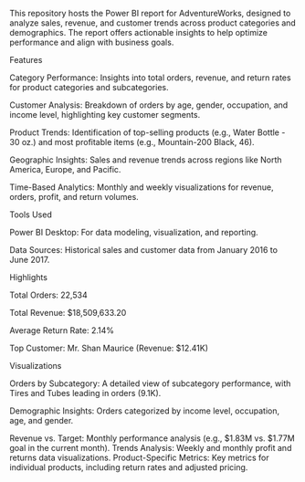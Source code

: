 This repository hosts the Power BI report for AdventureWorks, designed to analyze sales, revenue, and customer trends across product categories and demographics. 
The report offers actionable insights to help optimize performance and align with business goals.

Features

Category Performance: Insights into total orders, revenue, and return rates for product categories and subcategories.

Customer Analysis: Breakdown of orders by age, gender, occupation, and income level, highlighting key customer segments.

Product Trends: Identification of top-selling products (e.g., Water Bottle - 30 oz.) and most profitable items (e.g., Mountain-200 Black, 46).

Geographic Insights: Sales and revenue trends across regions like North America, Europe, and Pacific.

Time-Based Analytics: Monthly and weekly visualizations for revenue, orders, profit, and return volumes.

Tools Used

Power BI Desktop: For data modeling, visualization, and reporting.

Data Sources: Historical sales and customer data from January 2016 to June 2017.

Highlights

Total Orders: 22,534

Total Revenue: $18,509,633.20

Average Return Rate: 2.14%

Top Customer: Mr. Shan Maurice (Revenue: $12.41K)

Visualizations

Orders by Subcategory: A detailed view of subcategory performance, with Tires and Tubes leading in orders (9.1K).

Demographic Insights: Orders categorized by income level, occupation, age, and gender.

Revenue vs. Target: Monthly performance analysis (e.g., $1.83M vs. $1.77M goal in the current month).
Trends Analysis: Weekly and monthly profit and returns data visualizations.
Product-Specific Metrics: Key metrics for individual products, including return rates and adjusted pricing.
